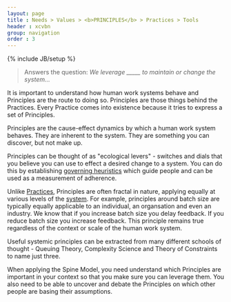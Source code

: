 ```yaml
---
layout: page
title : Needs > Values > <b>PRINCIPLES</b> > Practices > Tools
header : xcvbn
group: navigation
order : 3
---
```

{% include JB/setup %}

> Answers the question: *We leverage _____ to maintain or change the system...*

It is important to understand how human work systems behave and Principles are the route to doing so. Principles are those things behind the Practices. Every Practice comes into existence because it tries to express a set of Principles.

Principles are the cause-effect dynamics by which a human work system behaves. They are inherent to the system. They are something you can discover, but not make up.

Principles can be thought of as "ecological levers" - switches and dials that you believe you can use to effect a desired change to a system. You can do this by establishing [governing heuristics](/explanation/Heuristics) which guide people and can be used as a measurement of adherence. 

Unlike [Practices](/practices.html), Principles are often fractal in nature, applying equally at various levels of the [system](/faq/WhatIsASystem). For example, principles around batch size are typically equally applicable to an individual, an organsation and even an industry. We know that if you increase batch size you delay feedback. If you reduce batch size you increase feedback. This principle remains true regardless of the context or scale of the human work system.

Useful systemic principles can be extracted from many different schools of thought - Queuing Theory, Complexity Science and Theory of Constraints to name just three.

When applying the Spine Model, you need understand which Principles are important in your context so that you make sure you can leverage them. You also need to be able to uncover and debate the Principles on which other people are basing their assumptions.